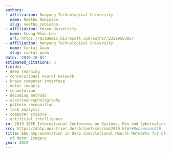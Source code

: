```yaml
---
authors:
- affiliation: Nanyang Technological University
  name: Neethu Robinson
  slug: neethu_robinson
- affiliation: Korea University
  name: Seong-Whan Lee
  url: https://academic.microsoft.com/author/2321956385/
- affiliation: Nanyang Technological University
  name: Cuntai Guan
  slug: cuntai_guan
date: '2019-10-01'
estimated_citations: 3
fields:
- deep learning
- convolutional neural network
- brain computer interface
- motor imagery
- convolution
- decoding methods
- electroencephalography
- pattern recognition
- task analysis
- computer science
- artificial intelligence
in: 2019 IEEE International Conference on Systems, Man and Cybernetics (SMC)
src: https://dblp.uni-trier.de/db/conf/smc/smc2019.html#RobinsonLG19
title: EEG Representation in Deep Convolutional Neural Networks for Classification
  of Motor Imagery
year: 2019
---
```

